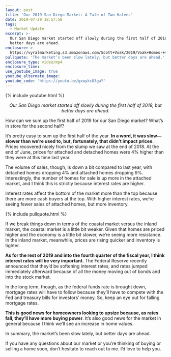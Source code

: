 ```yaml
---
layout: post
title: 'Our 2019 San Diego Market: A Tale of Two Halves'
date: 2019-07-29 18:57:58
tags:
  - Market Update
excerpt: >-
  Our San Diego market started off slowly during the first half of 2019, but
  better days are ahead.
enclosure: >-
  https://vyralmarketing.s3.amazonaws.com/Scott+Voak/2019/Voak+Homes-+market+update.mp4
pullquote: 'The market’s been slow lately, but better days are ahead.'
enclosure_type: video/mp4
enclosure_time:
use_youtube_image: true
youtube_alternate_image:
youtube_code: 'https://youtu.be/gxwykcO3gaY'
---
```


{% include youtube.html %}

<p style="text-align: center;"><em>Our San Diego market started off slowly during the first half of 2019, but better days are ahead.</em></p>

How can we sum up the first half of 2019 for our San Diego market? What’s in store for the second half?

It’s pretty easy to sum up the first half of the year. **In a word, it was slow—slower than we’re used to, but, fortunately, that didn’t impact prices.** Prices recovered nicely from the slump we saw at the end of 2018. At the end of June, prices for attached and detached homes were 4% higher than they were at this time last year.&nbsp;

The volume of sales, though, is down a bit compared to last year, with detached homes dropping 4% and attached homes dropping 9%. Interestingly, the number of homes for sale is up more in the attached market, and I think this is strictly because interest rates are higher.&nbsp;

Interest rates affect the bottom of the market more than the top because there are more cash buyers at the top. With higher interest rates, we’re seeing fewer sales of attached homes, but more inventory.&nbsp;

{% include pullquote.html %}

If we break things down in terms of the coastal market versus the inland market, the coastal market is a little bit weaker. Given that homes are priced higher and the economy is a little bit slower, we’re seeing more resistance. In the inland market, meanwhile, prices are rising quicker and inventory is tighter.&nbsp;

**As for the rest of 2019 and into the fourth quarter of the fiscal year, I think interest rates will be very important.** The Federal Reserve recently announced that they’d be softening interest rates, and rates jumped immediately afterward because of all the money moving out of bonds and into the stock market.&nbsp;

In the long term, though, as the federal funds rate is brought down, mortgage rates will have to follow because they’ll have to compete with the Fed and treasury bills for investors’ money. So, keep an eye out for falling mortgage rates.&nbsp;

**This is good news for homeowners looking to upsize because, as rates fall, they’ll have more buying power**. It’s also good news for the market in general because I think we’ll see an increase in home values.&nbsp;

In summary, the market’s been slow lately, but better days are ahead.&nbsp;

If you have any questions about our market or you’re thinking of buying or selling a home soon, don’t hesitate to reach out to me. I’d love to help you.